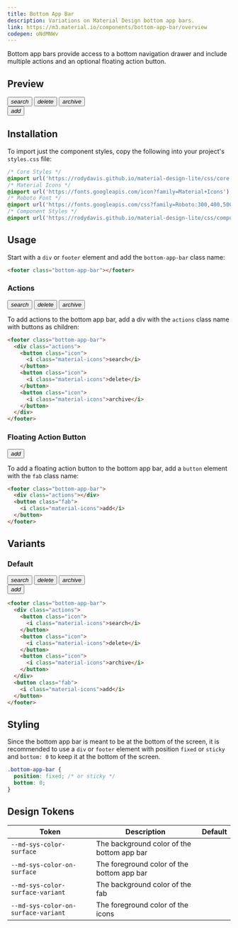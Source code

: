 ```yaml
---
title: Bottom App Bar
description: Variations on Material Design bottom app bars.
link: https://m3.material.io/components/bottom-app-bar/overview
codepen: oNdMNWv
---
```


Bottom app bars provide access to a bottom navigation drawer and include multiple actions and an optional floating action button.

## Preview

<div class="preview">
  <footer class="bottom-app-bar" style="min-width: 400px">
    <div class="actions">
      <button class="icon button">
        <i class="material-icons">search</i>
      </button>
      <button class="icon button">
        <i class="material-icons">delete</i>
      </button>
      <button class="icon button">
        <i class="material-icons">archive</i>
      </button>
    </div>
    <button class="fab">
      <i class="material-icons">add</i>
    </button>
  </footer>
</div>

## Installation

To import just the component styles, copy the following into your project's `styles.css` file:

```css
/* Core Styles */
@import url('https://rodydavis.github.io/material-design-lite/css/core.css');
/* Material Icons */
@import url('https://fonts.googleapis.com/icon?family=Material+Icons');
/* Roboto Font */
@import url('https://fonts.googleapis.com/css?family=Roboto:300,400,500,700&amp;display=swap');
/* Component Styles */
@import url('https://rodydavis.github.io/material-design-lite/css/components/bottom-app-bar/style.css');
```

## Usage

Start with a `div` or `footer` element and add the `bottom-app-bar` class name:

```html
<footer class="bottom-app-bar"></footer>
```

### Actions

<div class="preview">
  <footer class="bottom-app-bar">
    <div class="actions">
      <button class="icon">
        <i class="material-icons">search</i>
      </button>
      <button class="icon">
        <i class="material-icons">delete</i>
      </button>
      <button class="icon">
        <i class="material-icons">archive</i>
      </button>
    </div>
  </footer>
</div>

To add actions to the bottom app bar, add a div with the `actions` class name with buttons as children:

```html
<footer class="bottom-app-bar">
  <div class="actions">
    <button class="icon">
      <i class="material-icons">search</i>
    </button>
    <button class="icon">
      <i class="material-icons">delete</i>
    </button>
    <button class="icon">
      <i class="material-icons">archive</i>
    </button>
  </div>
</footer>
```

### Floating Action Button

<div class="preview">
  <footer class="bottom-app-bar">
    <div class="actions"></div>
    <button class="fab">
      <i class="material-icons">add</i>
    </button>
  </footer>
</div>

To add a floating action button to the bottom app bar, add a `button` element with the `fab` class name:

```html
<footer class="bottom-app-bar">
  <div class="actions"></div>
  <button class="fab">
    <i class="material-icons">add</i>
  </button>
</footer>
```

## Variants

### Default

<div class="preview">
  <footer class="bottom-app-bar">
    <div class="actions">
      <button class="icon">
        <i class="material-icons">search</i>
      </button>
      <button class="icon">
        <i class="material-icons">delete</i>
      </button>
      <button class="icon">
        <i class="material-icons">archive</i>
      </button>
    </div>
    <button class="fab">
      <i class="material-icons">add</i>
    </button>
  </footer>
</div>

```html
<footer class="bottom-app-bar">
  <div class="actions">
    <button class="icon">
      <i class="material-icons">search</i>
    </button>
    <button class="icon">
      <i class="material-icons">delete</i>
    </button>
    <button class="icon">
      <i class="material-icons">archive</i>
    </button>
  </div>
  <button class="fab">
    <i class="material-icons">add</i>
  </button>
</footer>
```

## Styling

Since the bottom app bar is meant to be at the bottom of the screen, it is recommended to use a `div` or `footer` element with position `fixed` or `sticky`  and `bottom: 0` to keep it at the bottom of the screen.

```css
.bottom-app-bar {
  position: fixed; /* or sticky */
  bottom: 0;
}
```

## Design Tokens

| Token                               | Description                                | Default                                                                                                         |
|-------------------------------------|--------------------------------------------|-----------------------------------------------------------------------------------------------------------------|
| `--md-sys-color-surface`            | The background color of the bottom app bar | <div class="tooltip token-box color-surface" data-tooltip="--md-sys-color-surface"></div>                       |
| `--md-sys-color-on-surface`         | The foreground color of the bottom app bar | <div class="tooltip token-box color-on-surface" data-tooltip="--md-sys-color-on-surface"></div>                 |
| `--md-sys-color-surface-variant`    | The background color of the fab            | <div class="tooltip token-box color-surface-variant" data-tooltip="--md-sys-color-surface-variant"></div>       |
| `--md-sys-color-on-surface-variant` | The foreground color of the icons          | <div class="tooltip token-box color-on-surface-variant" data-tooltip="--md-sys-color-on-surface-variant"></div> |
